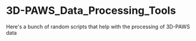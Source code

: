 # 3D-PAWS_Data_Processing_Tools
 Here's a bunch of random scripts that help with the processing of 3D-PAWS data
